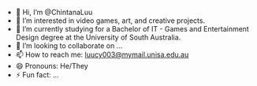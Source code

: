- 👋 Hi, I’m @ChintanaLuu
- 👀 I’m interested in video games, art, and creative projects.
- 🌱 I’m currently studying for a Bachelor of IT - Games and Entertainment Design degree at the University of South Australia.
- 💞️ I’m looking to collaborate on ...
- 📫 How to reach me: luucy003@mymail.unisa.edu.au
- 😄 Pronouns: He/They
- ⚡ Fun fact: ...

<!---
ChintanaLuu/ChintanaLuu is a ✨ special ✨ repository because its `README.md` (this file) appears on your GitHub profile.
You can click the Preview link to take a look at your changes.
--->
